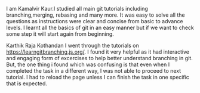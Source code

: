 I am Kamalvir Kaur.I studied all main git tutorials including branching,merging, rebasing and many more. 
It was easy to solve all the questions as instructions were clear and concise from basic to advance levels.
 I learnt all the basics of git in an easy manner but if we want to check some step it will start again from beginning.

Karthik Raja Kothandan
I went through the tutorials on https://learngitbranching.js.org/. I found it very helpful as it had interactive and engaging form of 
excercises to help better understand branching in git. But, the one thing i found which was confusing is that even when I completed the task 
in a different way, I was not able to proceed to next tutorial. I had to reload the page unless I can finish the task in one specific that
is expected.
